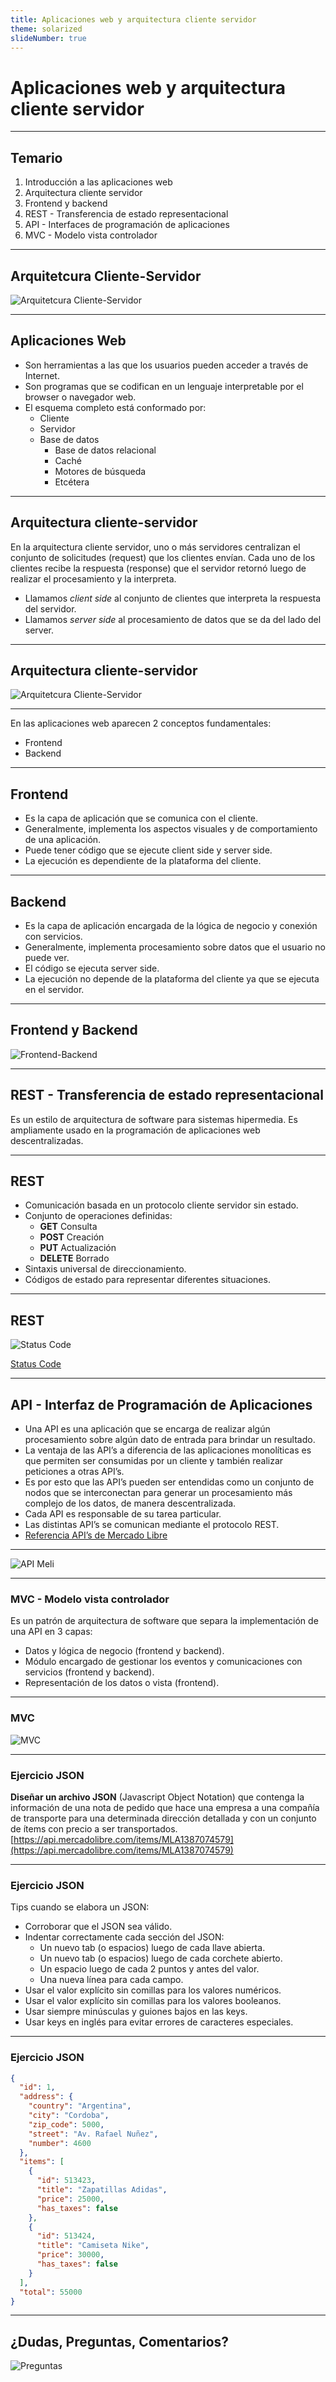 ```yaml
---
title: Aplicaciones web y arquitectura cliente servidor
theme: solarized
slideNumber: true
---
```


# Aplicaciones web y arquitectura cliente servidor

---

## Temario

1. Introducción a las aplicaciones web
2. Arquitectura cliente servidor
3. Frontend y backend
4. REST - Transferencia de estado representacional
5. API - Interfaces de programación de aplicaciones
6. MVC - Modelo vista controlador

---

## Arquitetcura Cliente-Servidor

![Arquitetcura Cliente-Servidor](images/cliente-servidor/modelo-cliente-servidor.png)

---

## Aplicaciones Web

<!-- .slide: style="font-size: 0.85em" -->

- Son herramientas a las que los usuarios pueden acceder a través de Internet.
- Son programas que se codifican en un lenguaje interpretable por el browser o navegador web.
- El esquema completo está conformado por:
  - Cliente
  - Servidor
  - Base de datos
    - Base de datos relacional
    - Caché
    - Motores de búsqueda
    - Etcétera

---

## Arquitectura cliente-servidor

En la arquitectura cliente servidor, uno o más servidores centralizan el conjunto de solicitudes (request) que los clientes envían.
Cada uno de los clientes recibe la respuesta (response) que el servidor retornó luego de realizar el procesamiento y la interpreta.

- Llamamos _client side_ al conjunto de clientes que interpreta la respuesta del servidor.
- Llamamos _server side_ al procesamiento de datos que se da del lado del server.

---

## Arquitectura cliente-servidor

![Arquitetcura Cliente-Servidor](images/cliente-servidor/arq-cliente-servidor.png)

---

En las aplicaciones web aparecen 2 conceptos fundamentales:

- Frontend
- Backend

---

## Frontend

- Es la capa de aplicación que se comunica con el cliente.
- Generalmente, implementa los aspectos visuales y de comportamiento de una aplicación.
- Puede tener código que se ejecute client side y server side.
- La ejecución es dependiente de la plataforma del cliente.

---

## Backend

- Es la capa de aplicación encargada de la lógica de negocio y conexión con servicios.
- Generalmente, implementa procesamiento sobre datos que el usuario no puede ver.
- El código se ejecuta server side.
- La ejecución no depende de la plataforma del cliente ya que se ejecuta en el servidor.

---

## Frontend y Backend

![Frontend-Backend](images/cliente-servidor/front-back.png)

---

## REST - Transferencia de estado representacional

Es un estilo de arquitectura de software para sistemas hipermedia.
Es ampliamente usado en la programación de aplicaciones web descentralizadas.

---

## REST

- Comunicación basada en un protocolo cliente servidor sin estado.
- Conjunto de operaciones definidas:
  - **GET** Consulta
  - **POST** Creación
  - **PUT** Actualización
  - **DELETE** Borrado
- Sintaxis universal de direccionamiento.
- Códigos de estado para representar diferentes situaciones.

---

## REST

![Status Code](images/cliente-servidor/status-code.png)

[Status Code](https://cheatography.com/kstep/cheat-sheets/http-status-codes/#google_vignette)

---

## API - Interfaz de Programación de Aplicaciones

<!-- .slide: style="font-size: 0.80em" -->

- Una API es una aplicación que se encarga de realizar algún procesamiento sobre algún dato de entrada para brindar un resultado.
- La ventaja de las API’s a diferencia de las aplicaciones monolíticas es que permiten ser consumidas por un cliente y también realizar peticiones a otras API’s.
- Es por esto que las API’s pueden ser entendidas como un conjunto de nodos que se interconectan para generar un procesamiento más complejo de los datos, de manera descentralizada.
- Cada API es responsable de su tarea particular.
- Las distintas API’s se comunican mediante el protocolo REST.
- [Referencia API’s de Mercado Libre](https://developers.mercadolibre.com.ar/)

---

![API Meli](images/cliente-servidor/api-meli.png)

---

### MVC - Modelo vista controlador

Es un patrón de arquitectura de software que separa la implementación de una API en 3 capas:

- Datos y lógica de negocio (frontend y backend).
- Módulo encargado de gestionar los eventos y comunicaciones con servicios (frontend y backend).
- Representación de los datos o vista (frontend).

---

### MVC

![MVC](images/cliente-servidor/mvc.png)

---

### Ejercicio JSON

**Diseñar un archivo JSON** (Javascript Object Notation) que contenga la información de una nota de pedido que hace una empresa a una compañía de transporte para una determinada dirección detallada y con un conjunto de ítems con precio a ser transportados. [https://api.mercadolibre.com/items/MLA1387074579](https://api.mercadolibre.com/items/MLA1387074579)

---

### Ejercicio JSON

<!-- .slide: style="font-size: 0.85em" -->

Tips cuando se elabora un JSON:

- Corroborar que el JSON sea válido.
- Indentar correctamente cada sección del JSON:
  - Un nuevo tab (o espacios) luego de cada llave abierta.
  - Un nuevo tab (o espacios) luego de cada corchete abierto.
  - Un espacio luego de cada 2 puntos y antes del valor.
  - Una nueva línea para cada campo.
- Usar el valor explícito sin comillas para los valores numéricos.
- Usar el valor explícito sin comillas para los valores booleanos.
- Usar siempre minúsculas y guiones bajos en las keys.
- Usar keys en inglés para evitar errores de caracteres especiales.

---

### Ejercicio JSON

```json []
{
  "id": 1,
  "address": {
    "country": "Argentina",
    "city": "Cordoba",
    "zip_code": 5000,
    "street": "Av. Rafael Nuñez",
    "number": 4600
  },
  "items": [
    {
      "id": 513423,
      "title": "Zapatillas Adidas",
      "price": 25000,
      "has_taxes": false
    },
    {
      "id": 513424,
      "title": "Camiseta Nike",
      "price": 30000,
      "has_taxes": false
    }
  ],
  "total": 55000
}
```

---

## ¿Dudas, Preguntas, Comentarios?

![Preguntas](images/pregunta.gif)
